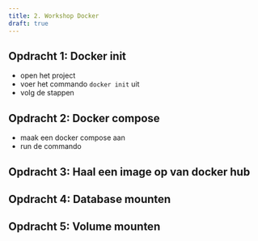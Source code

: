 ```yaml
---
title: 2. Workshop Docker
draft: true
---
```

## Opdracht 1: Docker init
- open het project
- voer het commando `docker init` uit
- volg de stappen
## Opdracht 2: Docker compose
- maak een docker compose aan
- run de commando

## Opdracht 3: Haal een image op van docker hub


## Opdracht 4: Database mounten


## Opdracht 5: Volume mounten

